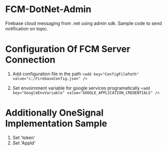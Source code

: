 # FCM-DotNet-Admin
Firebase cloud messaging from .net using admin sdk. Sample code to send notification on topic. 

# Configuration Of FCM Server Connection
1. Add configuration file in the path
`<add key="ConfigFilePath" value="c:/FirebaseConfig.json" />`

2. Set envoirnment variable for google services programatically
`<add key="GoogleEnvVariable" value="GOOGLE_APPLICATION_CREDENTIALS" />`

# Additionally OneSignal Implementation Sample
1. Set 'token'
2. Set 'AppId'